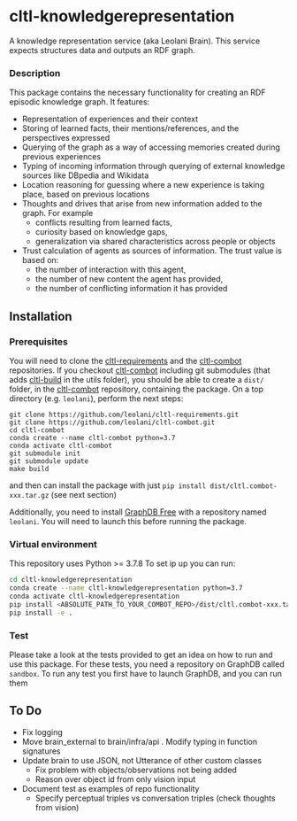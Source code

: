 # cltl-knowledgerepresentation

A knowledge representation service (aka Leolani Brain). This service expects structures data and outputs an RDF graph.

### Description

This package contains the necessary functionality for creating an RDF episodic knowledge graph. It features:

- Representation of experiences and their context
- Storing of learned facts, their mentions/references, and the perspectives expressed
- Querying of the graph as a way of accessing memories created during previous experiences
- Typing of incoming information through querying of external knowledge sources like DBpedia and Wikidata
- Location reasoning for guessing where a new experience is taking place, based on previous locations
- Thoughts and drives that arise from new information added to the graph. For example
    - conflicts resulting from learned facts,
    - curiosity based on knowledge gaps,
    - generalization via shared characteristics across people or objects
- Trust calculation of agents as sources of information. The trust value is based on:
    - the number of interaction with this agent,
    - the number of new content the agent has provided,
    - the number of conflicting information it has provided

## Installation

### Prerequisites

You will need to clone the [cltl-requirements](https://github.com/leolani/cltl-requirements.git) and
the [cltl-combot](https://github.com/leolani/cltl-combot.git) repositories. If you
checkout [cltl-combot](https://github.com/leolani/cltl-combot.git) including git submodules (that
adds [cltl-build](https://github.com/leolani/cltl-build) in the utils folder), you should be able to create a `dist/`
folder, in the [cltl-combot](https://github.com/leolani/cltl-combot.git) repository, containing the package. On a top
directory (e.g. `leolani`), perform the next steps:

```
git clone https://github.com/leolani/cltl-requirements.git
git clone https://github.com/leolani/cltl-combot.git
cd cltl-combot
conda create --name cltl-combot python=3.7
conda activate cltl-combot
git submodule init
git submodule update
make build
```

and then can install the package with just `pip install dist/cltl.combot-xxx.tar.gz` (see next section)

Additionally, you need to install [GraphDB Free](http://graphdb.ontotext.com/) with a repository named `leolani`. You
will need to launch this before running the package.

### Virtual environment

This repository uses Python >= 3.7.8 To set ip up you can run:

```bash
cd cltl-knowledgerepresentation
conda create --name cltl-knowledgerepresentation python=3.7
conda activate cltl-knowledgerepresentation
pip install <ABSOLUTE_PATH_TO_YOUR_COMBOT_REPO>/dist/cltl.combot-xxx.tar.gz
pip install -e .
```

### Test

Please take a look at the tests provided to get an idea on how to run and use this package. For these tests, you need a
repository on GraphDB called `sandbox`. To run any test you first have to launch GraphDB, and you can run them

## To Do

- Fix logging
- Move brain_external to brain/infra/api . Modify typing in function signatures
- Update brain to use JSON, not Utterance of other custom classes
    - Fix problem with objects/observations not being added
    - Reason over object id from only vision input
- Document test as examples of repo functionality
    - Specify perceptual triples vs conversation triples (check thoughts from vision)